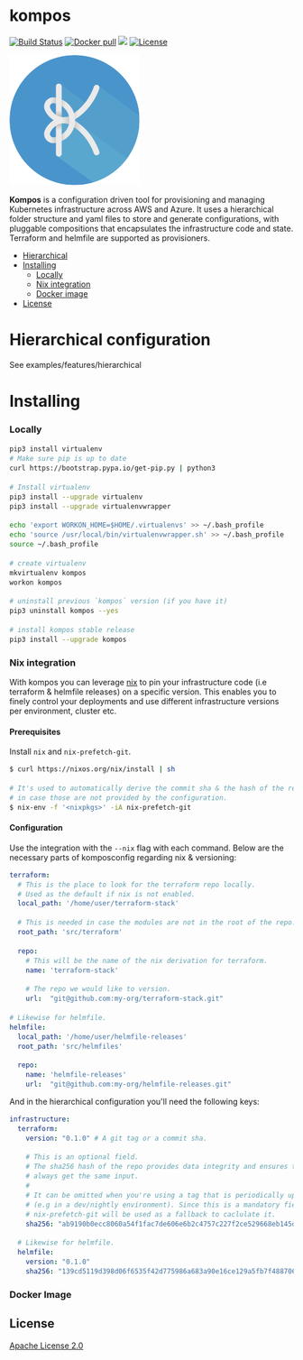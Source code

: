# kompos
[![Build Status](https://www.travis-ci.com/adobe/kompos.svg?token=8uHqfhgsxdvJ93qWAxhn&branch=master)](https://www.travis-ci.com/adobe/kompos) [![Docker pull](https://img.shields.io/docker/pulls/adobe/kompos)](https://hub.docker.com/r/adobe/kompos) [![](https://images.microbadger.com/badges/version/adobe/kompos.svg)](https://microbadger.com/images/adobe/kompos "Get your own version badge on microbadger.com") [![License](https://img.shields.io/github/license/adobe/kompos)](https://github.com/adobe/kompos/blob/master/LICENSE)

![kompos](img/kompos.png)

**Kompos** is a configuration driven tool for provisioning and managing
Kubernetes infrastructure across AWS and Azure. It uses a hierarchical folder
structure and yaml files to store and generate configurations, with pluggable
compositions that encapsulates the infrastructure code and state. Terraform and
helmfile are supported as provisioners.

* [Hierarchical](#hierarchical)
* [Installing](#installing)
   * [Locally](#locally)
   * [Nix integration](#nix-integration)
   * [Docker image](#docker-image)
* [License](#license)


# Hierarchical configuration
See examples/features/hierarchical

# Installing

### Locally
```sh
pip3 install virtualenv
# Make sure pip is up to date
curl https://bootstrap.pypa.io/get-pip.py | python3

# Install virtualenv
pip3 install --upgrade virtualenv
pip3 install --upgrade virtualenvwrapper

echo 'export WORKON_HOME=$HOME/.virtualenvs' >> ~/.bash_profile
echo 'source /usr/local/bin/virtualenvwrapper.sh' >> ~/.bash_profile
source ~/.bash_profile

# create virtualenv
mkvirtualenv kompos
workon kompos

# uninstall previous `kompos` version (if you have it)
pip3 uninstall kompos --yes

# install kompos stable release
pip3 install --upgrade kompos
```

### Nix integration

With kompos you can leverage [nix](https://nixos.org/nix/) to pin your
infrastructure code (i.e terraform & helmfile releases) on a specific version.
This enables you to finely control your deployments and use different
infrastructure versions per environment, cluster etc.

#### Prerequisites

Install `nix` and `nix-prefetch-git`.

```bash
$ curl https://nixos.org/nix/install | sh

# It's used to automatically derive the commit sha & the hash of the repo,
# in case those are not provided by the configuration.
$ nix-env -f '<nixpkgs>' -iA nix-prefetch-git
```

#### Configuration

Use the integration with the `--nix` flag with each command. Below are the
necessary parts of komposconfig regarding nix & versioning:

```yaml
terraform:
  # This is the place to look for the terraform repo locally.
  # Used as the default if nix is not enabled. 
  local_path: '/home/user/terraform-stack'

  # This is needed in case the modules are not in the root of the repo.
  root_path: 'src/terraform'

  repo:
    # This will be the name of the nix derivation for terraform.
    name: 'terraform-stack'

    # The repo we would like to version.
    url:  "git@github.com:my-org/terraform-stack.git"

# Likewise for helmfile.
helmfile:
  local_path: '/home/user/helmfile-releases'
  root_path: 'src/helmfiles'

  repo:
    name: 'helmfile-releases'
    url:  "git@github.com:my-org/helmfile-releases.git"
```

And in the hierarchical configuration you'll need the following keys:

```yaml
infrastructure:
  terraform:
    version: "0.1.0" # A git tag or a commit sha.

    # This is an optional field.
    # The sha256 hash of the repo provides data integrity and ensures that we
    # always get the same input. 
    # 
    # It can be omitted when you're using a tag that is periodically updated. 
    # (e.g in a dev/nightly environment). Since this is a mandatory field for nix, 
    # nix-prefetch-git will be used as a fallback to caclulate it.
    sha256: "ab9190b0ecc8060a54f1fac7de606e6b2c4757c227f2ce529668eb145d9a9516"

  # Likewise for helmfile.
  helmfile:
    version: "0.1.0"
    sha256: "139cd5119d398d06f6535f42d775986a683a90e16ce129a5fb7f48870613a1a5"
```

### Docker Image


## License
[Apache License 2.0](/LICENSE)
